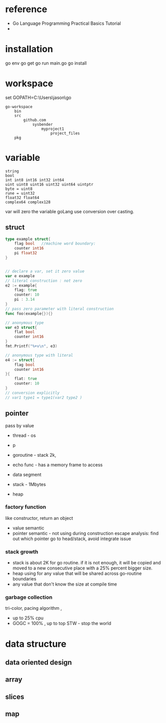 
# reference
 

*   Go Language Programming Practical Basics Tutorial 
* 

# installation

go env
go get
go run main.go
go install

# workspace


set GOPATH=C:\Users\jason\go

```
go-workspace
	bin
	src
		github.com
			sysbender
				myproject1
					project_files
	pkg
```

# variable

```
string
bool
int int8 int16 int32 int64
uint uint8 uint16 uint32 uint64 uintptr
byte = uint8
rune = uint32
float32 float64
complex64 complex128
```
var will zero the variable
goLang use conversion over casting.
## struct
```go
type example struct{
	flag bool   //machine word boundary:
	counter int16
	pi float32
}


// declare a var, set it zero value
var e example
// literal construction : not zero
e2 := example{
	flag: true
	counter: 10
	pi : 3.14
}
// pass zero parameter with literal construction
func foo(example{}){}

// anonymous type
var e3 struct{
	flat bool
	counter int16
}
fmt.Printf("%+v\n", e3)

// anonymous type with literal 
e4 := struct{
	flag bool
	counter int16
}{
	flat: true
	counter: 10
}
// conversion explicitly
// var1 type1 = type1(var2 type2 )

```

## pointer
pass by value
* thread - os
* p
* goroutine - stack 2k, 
* echo func - has a memory frame to access


* data segment
* stack - 1Mbytes
* heap

### factory function
like constructor, return an object
* value semantic
* pointer semantic - not using during construction
escape analysis: find out which pointer go to head/stack, avoid integrate issue
  

### stack growth
* stack is about 2K for go routine. if it is not enough, it will be copied and moved to a new consecutive place with a 25% percent bigger size.
* heap using for any value that will be shared across go-routine boundaries
* any value that don't know the size at compile time

### garbage collection
tri-color, pacing algorithm , 
*  up to 25% cpu
* GOGC = 100% , up to top
STW - stop the world
 
# data structure

## data oriented design
## array
## slices
## map
<!--stackedit_data:
eyJoaXN0b3J5IjpbLTEwMDgzMDM1MTIsLTE2NTc2MjA4MjYsLT
ExODk5OTA4NzIsLTExMTc0MzAyMTAsMTI5MTY0NjM0OSwxODE1
NjI1MjIzLDIxMDA4MDQ1NSwtMzMwMjQ4ODYwLC0xOTE2NjE0Nz
c1LDE2NDk0NTc1NDIsLTM5NjA4OTEzMCwtMTExMTQyMzM1MSwt
Mzc2MzAxNDUwLC01ODA4MzgzNjEsOTQwNDU5NjQ1LDExNzAyOD
UxMiwtODY3MjczNTY5LDEyMjgzODM5MDEsMTM3ODk3Mzk5Miwt
NDkxNzQ3NDM1XX0=
-->